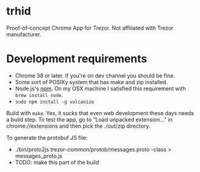 trhid
=====

Proof-of-concept Chrome App for Trezor. Not affiliated with Trezor
manufacturer.

Development requirements
===

  * Chrome 38 or later. If you're on dev channel you should be fine.
  * Some sort of POSIXy system that has make and zip installed.
  * Node.js's [npm](https://www.npmjs.org/). On my OSX machine I
    satisfied this requirement with `brew install node`.
  * `sudo npm install -g vulcanize`

Build with `make`. Yes, it sucks that even web development these days
needs a build step. To test the app, go to "Load unpacked
extension..." in chrome://extensions and then pick the ./out/zip directory.

To generate the protobuf JS file:

  * ./bin/proto2js trezor-common/protob/messages.proto -class > messages_proto.js
  * TODO: make this part of the build
